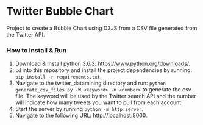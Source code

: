 # Twitter Bubble Chart

Project to create a Bubble Chart using D3JS from a CSV file generated from the Twitter API.

### How to install & Run
1. Download & Install python 3.6.3: https://www.python.org/downloads/.
2. `cd` into this repository and install the project dependencies by running: `pip install -r requirements.txt`.
3. Navigate to the twitter_datamining directory and run: `python generate_csv_files.py -W <keyword> -n <number>` to generate the csv file. The keyword will be used by the Twitter search API and the number will indicate how many tweets you want to pull from each account.
3. Start the server by running `python -m http.server`.
4. Navigate to the following URL: http://localhost:8000.

